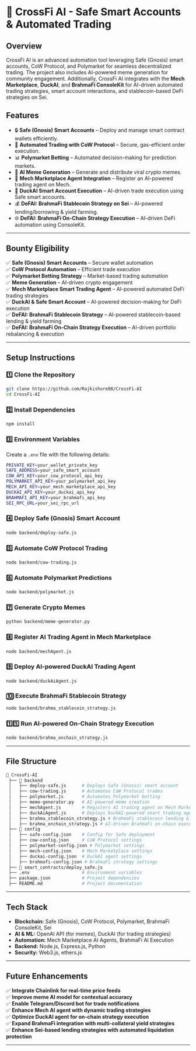 # 🚀 **CrossFi AI - Safe Smart Accounts & Automated Trading**

## **Overview**  
CrossFi AI is an advanced automation tool leveraging Safe (Gnosis) smart accounts, CoW Protocol, and Polymarket for seamless decentralized trading. The project also includes AI-powered meme generation for community engagement. Additionally, CrossFi AI integrates with the **Mech Marketplace**, **DuckAI**, and **BrahmaFi ConsoleKit** for AI-driven automated trading strategies, smart account interactions, and stablecoin-based DeFi strategies on Sei.

## **Features**  
- 🔒 **Safe (Gnosis) Smart Accounts** – Deploy and manage smart contract wallets efficiently.  
- 🤖 **Automated Trading with CoW Protocol** – Secure, gas-efficient order execution.  
- 📊 **Polymarket Betting** – Automated decision-making for prediction markets.  
- 🎨 **AI Meme Generation** – Generate and distribute viral crypto memes.  
- 🏢 **Mech Marketplace Agent Integration** – Register an AI-powered trading agent on Mech.  
- 🦆 **DuckAI Smart Account Execution** – AI-driven trade execution using Safe smart accounts.  
- 💰 **DeFAI: BrahmaFi Stablecoin Strategy on Sei** – AI-powered lending/borrowing & yield farming.  
- 🌐 **DeFAI: BrahmaFi On-Chain Strategy Execution** – AI-driven DeFi automation using ConsoleKit.  

---

## **Bounty Eligibility**  
✅ **Safe (Gnosis) Smart Accounts** – Secure wallet automation  
✅ **CoW Protocol Automation** – Efficient trade execution  
✅ **Polymarket Betting Strategy** – Market-based trading automation  
✅ **Meme Generation** – AI-driven crypto engagement  
✅ **Mech Marketplace Smart Trading Agent** – AI-powered automated DeFi trading strategies  
✅ **DuckAI & Safe Smart Account** – AI-powered decision-making for DeFi execution  
✅ **DeFAI: BrahmaFi Stablecoin Strategy** – AI-powered stablecoin-based lending & yield farming  
✅ **DeFAI: BrahmaFi On-Chain Strategy Execution** – AI-driven portfolio rebalancing & execution  

---

## **Setup Instructions**  

### **1️⃣ Clone the Repository**  
```sh
git clone https://github.com/Rajkishore08/CrossFi-AI
cd CrossFi-AI
```

### **2️⃣ Install Dependencies**  
```sh
npm install
```

### **3️⃣ Environment Variables**  
Create a `.env` file with the following details:  
```sh
PRIVATE_KEY=your_wallet_private_key
SAFE_ADDRESS=your_safe_smart_account
COW_API_KEY=your_cow_protocol_api_key
POLYMARKET_API_KEY=your_polymarket_api_key
MECH_API_KEY=your_mech_marketplace_api_key
DUCKAI_API_KEY=your_duckai_api_key
BRAHMAFI_API_KEY=your_brahmafi_api_key
SEI_RPC_URL=your_sei_rpc_url
```

### **4️⃣ Deploy Safe (Gnosis) Smart Account**  
```sh
node backend/deploy-safe.js
```

### **5️⃣ Automate CoW Protocol Trading**  
```sh
node backend/cow-trading.js
```

### **6️⃣ Automate Polymarket Predictions**  
```sh
node backend/polymarket.js
```

### **7️⃣ Generate Crypto Memes**  
```sh
python backend/meme-generator.py
```

### **8️⃣ Register AI Trading Agent in Mech Marketplace**  
```sh
node backend/mechAgent.js
```

### **9️⃣ Deploy AI-powered DuckAI Trading Agent**  
```sh
node backend/duckAiAgent.js
```

### **🔟 Execute BrahmaFi Stablecoin Strategy**  
```sh
node backend/brahma_stablecoin_strategy.js
```

### **1️⃣1️⃣ Run AI-powered On-Chain Strategy Execution**  
```sh
node backend/brahma_onchain_strategy.js
```

---

## **File Structure**  
```bash
📂 CrossFi-AI
 ├── 📂 backend
 │   ├── deploy-safe.js      # Deploys Safe (Gnosis) smart account
 │   ├── cow-trading.js      # Automates CoW Protocol trades
 │   ├── polymarket.js       # Automates Polymarket betting
 │   ├── meme-generator.py   # AI-powered meme creation
 │   ├── mechAgent.js        # Registers AI trading agent on Mech Marketplace
 │   ├── duckAiAgent.js      # Deploys DuckAI-powered smart trading agent
 │   ├── brahma_stablecoin_strategy.js # BrahmaFi stablecoin lending & yield farming
 │   ├── brahma_onchain_strategy.js # AI-driven BrahmaFi on-chain execution
 ├── 📂 config
 │   ├── safe-config.json    # Config for Safe deployment
 │   ├── cow-config.json     # CoW Protocol settings
 │   ├── polymarket-config.json # Polymarket settings
 │   ├── mech-config.json    # Mech Marketplace settings
 │   ├── duckai-config.json  # DuckAI agent settings
 │   ├── brahmafi-config.json # BrahmaFi strategy settings
 ├── 📂 smart_contracts/deploy_safe.js
 ├── .env                    # Environment variables
 ├── package.json            # Project dependencies
 ├── README.md               # Project documentation
```

---

## **Tech Stack**  
- **Blockchain:** Safe (Gnosis), CoW Protocol, Polymarket, BrahmaFi ConsoleKit, Sei  
- **AI & ML:** OpenAI API (for memes), DuckAI (for trading strategies)  
- **Automation:** Mech Marketplace AI Agents, BrahmaFi AI Execution  
- **Backend:** Node.js, Express.js, Python  
- **Security:** Web3.js, ethers.js  

---

## **Future Enhancements**  
✅ **Integrate Chainlink for real-time price feeds**  
✅ **Improve meme AI model for contextual accuracy**  
✅ **Enable Telegram/Discord bot for trade notifications**  
✅ **Enhance Mech AI agent with dynamic trading strategies**  
✅ **Optimize DuckAI agent for on-chain strategy execution**  
✅ **Expand BrahmaFi integration with multi-collateral yield strategies**  
✅ **Enhance Sei-based lending strategies with automated liquidation protection**  

---
